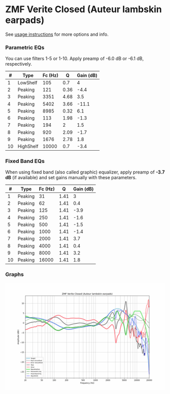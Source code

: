 # ZMF Verite Closed (Auteur lambskin earpads)
See [usage instructions](https://github.com/jaakkopasanen/AutoEq#usage) for more options and info.

### Parametric EQs
You can use filters 1-5 or 1-10. Apply preamp of -6.0 dB or -6.1 dB, respectively.

|   # | Type      |   Fc (Hz) |    Q |   Gain (dB) |
|-----|-----------|-----------|------|-------------|
|   1 | LowShelf  |       105 | 0.7  |         4   |
|   2 | Peaking   |       121 | 0.36 |        -4.4 |
|   3 | Peaking   |      3351 | 4.68 |         3.5 |
|   4 | Peaking   |      5402 | 3.66 |       -11.1 |
|   5 | Peaking   |      8985 | 0.32 |         6.1 |
|   6 | Peaking   |       113 | 1.98 |        -1.3 |
|   7 | Peaking   |       194 | 2    |         1.5 |
|   8 | Peaking   |       920 | 2.09 |        -1.7 |
|   9 | Peaking   |      1676 | 2.78 |         1.8 |
|  10 | HighShelf |     10000 | 0.7  |        -3.4 |

### Fixed Band EQs
When using fixed band (also called graphic) equalizer, apply preamp of **-3.7 dB** (if available) and set gains manually with these parameters.

|   # | Type    |   Fc (Hz) |    Q |   Gain (dB) |
|-----|---------|-----------|------|-------------|
|   1 | Peaking |        31 | 1.41 |         3   |
|   2 | Peaking |        62 | 1.41 |         0.4 |
|   3 | Peaking |       125 | 1.41 |        -3.9 |
|   4 | Peaking |       250 | 1.41 |        -1.6 |
|   5 | Peaking |       500 | 1.41 |        -1.5 |
|   6 | Peaking |      1000 | 1.41 |        -1.4 |
|   7 | Peaking |      2000 | 1.41 |         3.7 |
|   8 | Peaking |      4000 | 1.41 |         0.4 |
|   9 | Peaking |      8000 | 1.41 |         3.2 |
|  10 | Peaking |     16000 | 1.41 |         1.8 |

### Graphs
![](./ZMF%20Verite%20Closed%20(Auteur%20lambskin%20earpads).png)
